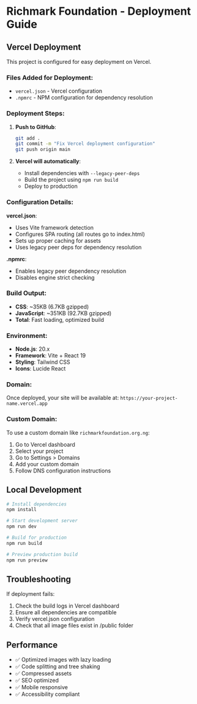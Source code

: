 # Richmark Foundation - Deployment Guide

## Vercel Deployment

This project is configured for easy deployment on Vercel.

### Files Added for Deployment:
- `vercel.json` - Vercel configuration
- `.npmrc` - NPM configuration for dependency resolution

### Deployment Steps:

1. **Push to GitHub**:
   ```bash
   git add .
   git commit -m "Fix Vercel deployment configuration"
   git push origin main
   ```

2. **Vercel will automatically**:
   - Install dependencies with `--legacy-peer-deps`
   - Build the project using `npm run build`
   - Deploy to production

### Configuration Details:

**vercel.json**:
- Uses Vite framework detection
- Configures SPA routing (all routes go to index.html)
- Sets up proper caching for assets
- Uses legacy peer deps for dependency resolution

**.npmrc**:
- Enables legacy peer dependency resolution
- Disables engine strict checking

### Build Output:
- **CSS**: ~35KB (6.7KB gzipped)
- **JavaScript**: ~351KB (92.7KB gzipped)
- **Total**: Fast loading, optimized build

### Environment:
- **Node.js**: 20.x
- **Framework**: Vite + React 19
- **Styling**: Tailwind CSS
- **Icons**: Lucide React

### Domain:
Once deployed, your site will be available at:
`https://your-project-name.vercel.app`

### Custom Domain:
To use a custom domain like `richmarkfoundation.org.ng`:
1. Go to Vercel dashboard
2. Select your project
3. Go to Settings > Domains
4. Add your custom domain
5. Follow DNS configuration instructions

## Local Development

```bash
# Install dependencies
npm install

# Start development server
npm run dev

# Build for production
npm run build

# Preview production build
npm run preview
```

## Troubleshooting

If deployment fails:
1. Check the build logs in Vercel dashboard
2. Ensure all dependencies are compatible
3. Verify vercel.json configuration
4. Check that all image files exist in /public folder

## Performance
- ✅ Optimized images with lazy loading
- ✅ Code splitting and tree shaking
- ✅ Compressed assets
- ✅ SEO optimized
- ✅ Mobile responsive
- ✅ Accessibility compliant
